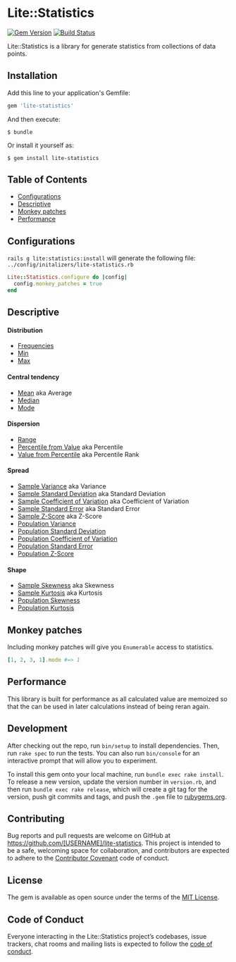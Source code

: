 # Lite::Statistics

[![Gem Version](https://badge.fury.io/rb/lite-statistics.svg)](http://badge.fury.io/rb/lite-statistics)
[![Build Status](https://travis-ci.org/drexed/lite-statistics.svg?branch=master)](https://travis-ci.org/drexed/lite-statistics)

Lite::Statistics is a library for generate statistics from collections of data points.

## Installation

Add this line to your application's Gemfile:

```ruby
gem 'lite-statistics'
```

And then execute:

    $ bundle

Or install it yourself as:

    $ gem install lite-statistics

## Table of Contents

* [Configurations](#configurations)
* [Descriptive](#descriptive)
* [Monkey patches](#monkey-patches)
* [Performance](#performance)

## Configurations

`rails g lite:statistics:install` will generate the following file:
`../config/initalizers/lite-statistics.rb`

```ruby
Lite::Statistics.configure do |config|
  config.monkey_patches = true
end
```

## Descriptive

#### Distribution

* [Frequencies](https://github.com/drexed/lite-statistics/blob/master/docs/descriptive/FREQUENCIES.md)
* [Min](https://github.com/drexed/lite-statistics/blob/master/docs/descriptive/MIN.md)
* [Max](https://github.com/drexed/lite-statistics/blob/master/docs/descriptive/MAX.md)

#### Central tendency

* [Mean](https://github.com/drexed/lite-statistics/blob/master/docs/descriptive/MEAN.md) aka Average
* [Median](https://github.com/drexed/lite-statistics/blob/master/docs/descriptive/MEDIAN.md)
* [Mode](https://github.com/drexed/lite-statistics/blob/master/docs/descriptive/MODE.md)

#### Dispersion

* [Range](https://github.com/drexed/lite-statistics/blob/master/docs/descriptive/RANGE.md)
* [Percentile from Value](https://github.com/drexed/lite-statistics/blob/master/docs/descriptive/PERCENTILE_FROM_VALUE.md) aka Percentile
* [Value from Percentile](https://github.com/drexed/lite-statistics/blob/master/docs/descriptive/VALUE_FROM_PERCENTILE.md) aka Percentile Rank

#### Spread

* [Sample Variance](https://github.com/drexed/lite-statistics/blob/master/docs/descriptive/SAMPLE_VARIANCE.md) aka Variance
* [Sample Standard Deviation](https://github.com/drexed/lite-statistics/blob/master/docs/descriptive/SAMPLE_STANDARD_DEVIATION.md) aka Standard Deviation
* [Sample Coefficient of Variation](https://github.com/drexed/lite-statistics/blob/master/docs/descriptive/SAMPLE_COEFFICIENT_OF_VARIATION.md) aka Coefficient of Variation
* [Sample Standard Error](https://github.com/drexed/lite-statistics/blob/master/docs/descriptive/SAMPLE_STANDARD_ERROR.md) aka Standard Error
* [Sample Z-Score](https://github.com/drexed/lite-statistics/blob/master/docs/descriptive/SAMPLE_ZSCORE.md) aka Z-Score
* [Population Variance](https://github.com/drexed/lite-statistics/blob/master/docs/descriptive/POPULATION_VARIANCE.md)
* [Population Standard Deviation](https://github.com/drexed/lite-statistics/blob/master/docs/descriptive/POPULATION_STANDARD_DEVIATION.md)
* [Population Coefficient of Variation](https://github.com/drexed/lite-statistics/blob/master/docs/descriptive/POPULATION_COEFFICIENT_OF_VARIATION.md)
* [Population Standard Error](https://github.com/drexed/lite-statistics/blob/master/docs/descriptive/POPULATION_STANDARD_ERROR.md)
* [Population Z-Score](https://github.com/drexed/lite-statistics/blob/master/docs/descriptive/POPULATION_ZSCORE.md)

#### Shape

* [Sample Skewness](https://github.com/drexed/lite-statistics/blob/master/docs/descriptive/SAMPLE_SKEWNESS.md) aka Skewness
* [Sample Kurtosis](https://github.com/drexed/lite-statistics/blob/master/docs/descriptive/SAMPLE_KURTOSIS.md) aka Kurtosis
* [Population Skewness](https://github.com/drexed/lite-statistics/blob/master/docs/descriptive/POPULATION_SKEWNESS.md)
* [Population Kurtosis](https://github.com/drexed/lite-statistics/blob/master/docs/descriptive/POPULATION_KURTOSIS.md)

## Monkey patches

Including monkey patches will give you `Enumerable` access to statistics.

```ruby
[1, 2, 3, 1].mode #=> 1
```

## Performance

This library is built for performance as all calculated value are memoized so that the can
be used in later calculations instead of being reran again.

## Development

After checking out the repo, run `bin/setup` to install dependencies. Then, run `rake spec` to run the tests. You can also run `bin/console` for an interactive prompt that will allow you to experiment.

To install this gem onto your local machine, run `bundle exec rake install`. To release a new version, update the version number in `version.rb`, and then run `bundle exec rake release`, which will create a git tag for the version, push git commits and tags, and push the `.gem` file to [rubygems.org](https://rubygems.org).

## Contributing

Bug reports and pull requests are welcome on GitHub at https://github.com/[USERNAME]/lite-statistics. This project is intended to be a safe, welcoming space for collaboration, and contributors are expected to adhere to the [Contributor Covenant](http://contributor-covenant.org) code of conduct.

## License

The gem is available as open source under the terms of the [MIT License](https://opensource.org/licenses/MIT).

## Code of Conduct

Everyone interacting in the Lite::Statistics project’s codebases, issue trackers, chat rooms and mailing lists is expected to follow the [code of conduct](https://github.com/[USERNAME]/lite-statistics/blob/master/CODE_OF_CONDUCT.md).
